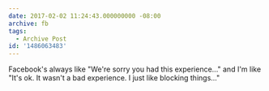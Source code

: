 ```yaml
---
date: 2017-02-02 11:24:43.000000000 -08:00
archive: fb
tags: 
  - Archive Post
id: '1486063483'
---
```


Facebook's always like "We're sorry you had this experience..." and I'm like "It's ok. It wasn't a bad experience. I just like blocking things..."
